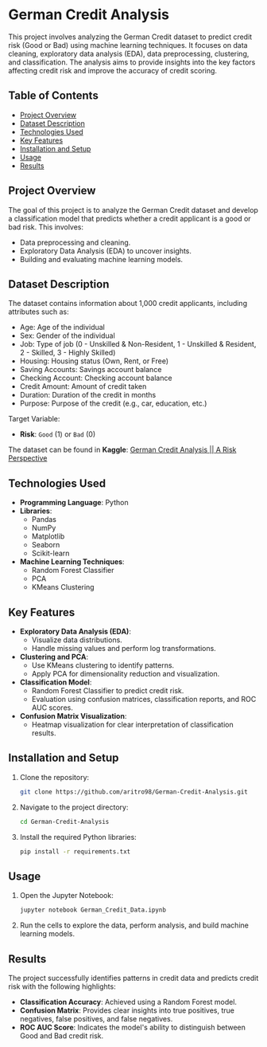 # German Credit Analysis

This project involves analyzing the German Credit dataset to predict credit risk (Good or Bad) using machine learning techniques. It focuses on data cleaning, exploratory data analysis (EDA), data preprocessing, clustering, and classification. The analysis aims to provide insights into the key factors affecting credit risk and improve the accuracy of credit scoring.

## Table of Contents
- [Project Overview](#project-overview)
- [Dataset Description](#dataset-description)
- [Technologies Used](#technologies-used)
- [Key Features](#key-features)
- [Installation and Setup](#installation-and-setup)
- [Usage](#usage)
- [Results](#results)

## Project Overview
The goal of this project is to analyze the German Credit dataset and develop a classification model that predicts whether a credit applicant is a good or bad risk. This involves:
- Data preprocessing and cleaning.
- Exploratory Data Analysis (EDA) to uncover insights.
- Building and evaluating machine learning models.

## Dataset Description
The dataset contains information about 1,000 credit applicants, including attributes such as:
- Age: Age of the individual
- Sex: Gender of the individual
- Job: Type of job (0 - Unskilled & Non-Resident, 1 - Unskilled & Resident, 2 - Skilled, 3 - Highly Skilled)
- Housing: Housing status (Own, Rent, or Free)
- Saving Accounts: Savings account balance
- Checking Account: Checking account balance
- Credit Amount: Amount of credit taken
- Duration: Duration of the credit in months
- Purpose: Purpose of the credit (e.g., car, education, etc.)

Target Variable:  
- **Risk**: `Good` (1) or `Bad` (0)

The dataset can be found in **Kaggle**: [German Credit Analysis || A Risk Perspective](https://www.kaggle.com/code/janiobachmann/german-credit-analysis-a-risk-perspective)

## Technologies Used
- **Programming Language**: Python  
- **Libraries**:  
  - Pandas
  - NumPy
  - Matplotlib
  - Seaborn
  - Scikit-learn
- **Machine Learning Techniques**:  
  - Random Forest Classifier
  - PCA
  - KMeans Clustering

## Key Features
- **Exploratory Data Analysis (EDA)**: 
  - Visualize data distributions.
  - Handle missing values and perform log transformations.
- **Clustering and PCA**:
  - Use KMeans clustering to identify patterns.
  - Apply PCA for dimensionality reduction and visualization.
- **Classification Model**:
  - Random Forest Classifier to predict credit risk.
  - Evaluation using confusion matrices, classification reports, and ROC AUC scores.
- **Confusion Matrix Visualization**:
  - Heatmap visualization for clear interpretation of classification results.

## Installation and Setup
1. Clone the repository:
   ```bash
   git clone https://github.com/aritro98/German-Credit-Analysis.git
   ```
2. Navigate to the project directory:
   ```bash
   cd German-Credit-Analysis
   ```
3. Install the required Python libraries:
   ```bash
   pip install -r requirements.txt
   ```

## Usage
1. Open the Jupyter Notebook:
   ```bash
   jupyter notebook German_Credit_Data.ipynb
   ```
2. Run the cells to explore the data, perform analysis, and build machine learning models.

## Results
The project successfully identifies patterns in credit data and predicts credit risk with the following highlights:
- **Classification Accuracy**: Achieved using a Random Forest model.
- **Confusion Matrix**: Provides clear insights into true positives, true negatives, false positives, and false negatives.
- **ROC AUC Score**: Indicates the model's ability to distinguish between Good and Bad credit risk.
